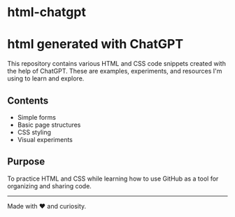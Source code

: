 # html-chatgpt
# html generated with ChatGPT

This repository contains various HTML and CSS code snippets created with the help of ChatGPT. These are examples, experiments, and resources I'm using to learn and explore.

## Contents

- Simple forms  
- Basic page structures  
- CSS styling  
- Visual experiments

## Purpose

To practice HTML and CSS while learning how to use GitHub as a tool for organizing and sharing code.

---

Made with ❤️ and curiosity.
